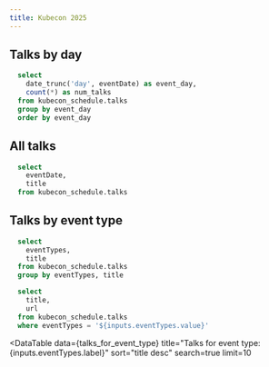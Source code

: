 ```yaml
---
title: Kubecon 2025
---
```


## Talks by day

```sql talks_by_day
  select 
    date_trunc('day', eventDate) as event_day,
    count(*) as num_talks
  from kubecon_schedule.talks
  group by event_day
  order by event_day
```

<BarChart
    data={talks_by_day}
    title="Talks by Day"
    x=event_day
    y=num_talks
/>


<!-- <Dropdown 
  data={talks_by_day} 
  name="event_day" 
  value="num_talks"
/> -->


## All talks



```sql talks
  select 
    eventDate,
    title
  from kubecon_schedule.talks
```

<DataTable
    data={talks}
    title="All talks"
    sort="eventDate desc"
    search=true
    limit=10
/>

## Talks by event type

```sql talks_by_event_type
  select 
    eventTypes,
    title
  from kubecon_schedule.talks
  group by eventTypes, title
```

<DataTable
    data={talks_by_event_type}
    title="All talks - search by title"
    sort="eventTypes desc"
    search=true
    limit=10
/>

<Dropdown 
  data={talks_by_event_type} 
  title="Choose an event type"
  name="eventTypes" 
  value="eventTypes"
/>

```sql talks_for_event_type
  select 
    title,
    url
  from kubecon_schedule.talks
  where eventTypes = '${inputs.eventTypes.value}'
```

<DataTable
    data={talks_for_event_type}
    title="Talks for event type: {inputs.eventTypes.label}"
    sort="title desc"
    search=true
    limit=10
>
  <Column id="url" contentType="link" linkField="url" linkLabel=title />
</DataTable>